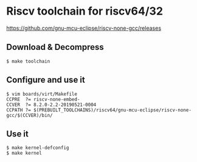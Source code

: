 
# Riscv toolchain for riscv64/32

https://github.com/gnu-mcu-eclipse/riscv-none-gcc/releases

## Download & Decompress

    $ make toolchain

## Configure and use it

    $ vim boards/virt/Makefile
    CCPRE  ?= riscv-none-embed-
    CCVER  ?= 8.2.0-2.2-20190521-0004
    CCPATH ?= $(PREBUILT_TOOLCHAINS)/riscv64/gnu-mcu-eclipse/riscv-none-gcc/$(CCVER)/bin/

## Use it

    $ make kernel-defconfig
    $ make kernel

